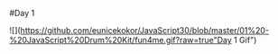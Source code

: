 #Day 1

![](https://github.com/eunicekokor/JavaScript30/blob/master/01%20-%20JavaScript%20Drum%20Kit/fun4me.gif?raw=true"Day 1 Gif")
